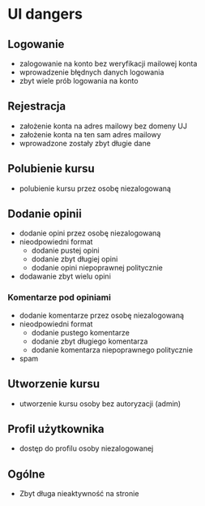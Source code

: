 # UI dangers

## Logowanie

- zalogowanie na konto bez weryfikacji mailowej konta
- wprowadzenie błędnych danych logowania
- zbyt wiele prób logowania na konto

## Rejestracja

- założenie konta na adres mailowy bez domeny UJ
- założenie konta na ten sam adres mailowy
- wprowadzone zostały zbyt długie dane

## Polubienie kursu

- polubienie kursu przez osobę niezalogowaną

## Dodanie opinii

- dodanie opini przez osobę niezalogowaną
- nieodpowiedni format
  - dodanie pustej opini
  - dodanie zbyt długiej opini
  - dodanie opini niepoprawnej politycznie
- dodawanie zbyt wielu opini

### Komentarze pod opiniami

- dodanie komentarze przez osobę niezalogowaną
- nieodpowiedni format
  - dodanie pustego komentarze
  - dodanie zbyt długiego komentarza
  - dodanie komentarza niepoprawnego politycznie
- spam

## Utworzenie kursu

- utworzenie kursu osoby bez autoryzacji (admin)

## Profil użytkownika

- dostęp do profilu osoby niezalogowanej

## Ogólne

- Zbyt długa nieaktywność na stronie
